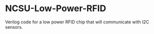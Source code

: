 NCSU-Low-Power-RFID
===================

Verilog code for a low power RFID chip that will communicate with I2C sensors.

